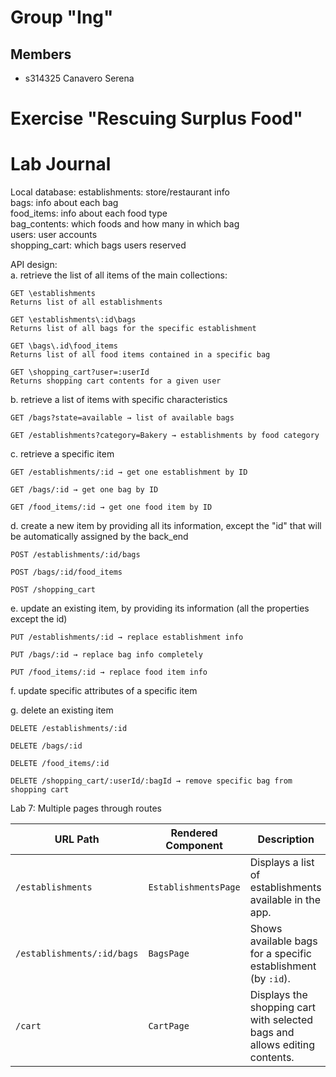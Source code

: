 # Group "Ing"

## Members
- s314325 Canavero Serena

# Exercise "Rescuing Surplus Food"

# Lab Journal

Local database: 
establishments: store/restaurant info  
bags: info about each bag  
food_items: info about each food type  
bag_contents: which foods and how many in which bag  
users: user accounts  
shopping_cart: which bags users reserved  


API design:  
a. retrieve the list of all items of the main collections:  

    GET \establishments 
    Returns list of all establishments 

    GET \establishments\:id\bags  
    Returns list of all bags for the specific establishment  

    GET \bags\.id\food_items  
    Returns list of all food items contained in a specific bag  

    GET \shopping_cart?user=:userId 
    Returns shopping cart contents for a given user  

b. retrieve a list of items with specific characteristics 
    
    GET /bags?state=available → list of available bags  

    GET /establishments?category=Bakery → establishments by food category  

c. retrieve a specific item  
   
    GET /establishments/:id → get one establishment by ID 

    GET /bags/:id → get one bag by ID  

    GET /food_items/:id → get one food item by ID  

d. create a new item by providing all its information, except the "id" that will be automatically assigned by the back_end  

    POST /establishments/:id/bags  

    POST /bags/:id/food_items  

    POST /shopping_cart  

e. update an existing item, by providing its information (all the properties except the id)  

    PUT /establishments/:id → replace establishment info  

    PUT /bags/:id → replace bag info completely  

    PUT /food_items/:id → replace food item info  

f. update specific attributes of a specific item  


g. delete an existing item  

    DELETE /establishments/:id  

    DELETE /bags/:id  

    DELETE /food_items/:id  

    DELETE /shopping_cart/:userId/:bagId → remove specific bag from shopping cart   


Lab 7: Multiple pages through routes 

| URL Path                   | Rendered Component   | Description                                                                |
| -------------------------- | -------------------- | -------------------------------------------------------------------------- |
| `/establishments`          | `EstablishmentsPage` | Displays a list of establishments available in the app.                    |
| `/establishments/:id/bags` | `BagsPage`           | Shows available bags for a specific establishment (by `:id`).              |
| `/cart`                    | `CartPage`           | Displays the shopping cart with selected bags and allows editing contents. |

